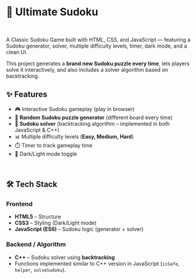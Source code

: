 # 🧩 Ultimate Sudoku
<br>

A Classic Sudoku Game built with HTML, CSS, and JavaScript — featuring a Sudoku generator, solver, multiple difficulty levels, timer, dark mode, and a clean UI.
<br>

This project generates a **brand new Sudoku puzzle every time**, lets players solve it interactively, and also includes a solver algorithm based on backtracking.
<br>

## ✨ Features  
- 🎮 Interactive Sudoku gameplay (play in browser)  
- 🔀 **Random Sudoku puzzle generator** (different board every time)  
- 🧮 **Sudoku solver** (backtracking algorithm – implemented in both JavaScript & C++)  
- 📊 Multiple difficulty levels (**Easy, Medium, Hard**)  
- ⏱️ Timer to track gameplay time  
- 🌙 Dark/Light mode toggle 
<br>

## 🛠️ Tech Stack  
### Frontend  

- **HTML5** – Structure  
- **CSS3** – Styling (Dark/Light mode)  
- **JavaScript (ES6)** – Sudoku logic (generator + solver)  

### Backend / Algorithm  
- **C++** – Sudoku solver using **backtracking**  
- Functions implemented similar to C++ version in JavaScript (`isSafe`, `helper`, `solveSudoku`). 